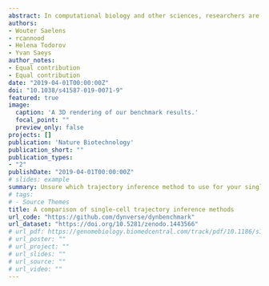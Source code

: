```yaml
---
abstract: In computational biology and other sciences, researchers are frequently faced with a choice between several computational methods for performing data analyses. Benchmarking studies aim to rigorously compare the performance of different methods using well-characterized benchmark datasets, to determine the strengths of each method or to provide recommendations regarding suitable choices of methods for an analysis. However, benchmarking studies must be carefully designed and implemented to provide accurate, unbiased, and informative results. Here, we summarize key practical guidelines and recommendations for performing high-quality benchmarking analyses, based on our experiences in computational biology.
authors:
- Wouter Saelens
- rcannood
- Helena Todorov
- Yvan Saeys
author_notes:
- Equal contribution
- Equal contribution
date: "2019-04-01T00:00:00Z"
doi: "10.1038/s41587-019-0071-9"
featured: true
image:
  caption: 'A 3D rendering of our benchmark results.'
  focal_point: ""
  preview_only: false
projects: []
publication: 'Nature Biotechnology'
publication_short: ""
publication_types:
- "2"
publishDate: "2019-04-01T00:00:00Z"
# slides: example
summary: Unsure which trajectory inference method to use for your single-cell dataset? Our benchmarking effort sheds light on this matter.
# tags:
# - Source Themes
title: A comparison of single-cell trajectory inference methods
url_code: "https://github.com/dynverse/dynbenchmark"
url_dataset: "https://doi.org/10.5281/zenodo.1443566"
# url_pdf: https://genomebiology.biomedcentral.com/track/pdf/10.1186/s13059-019-1738-8
# url_poster: ""
# url_project: ""
# url_slides: ""
# url_source: ""
# url_video: ""
---
```

